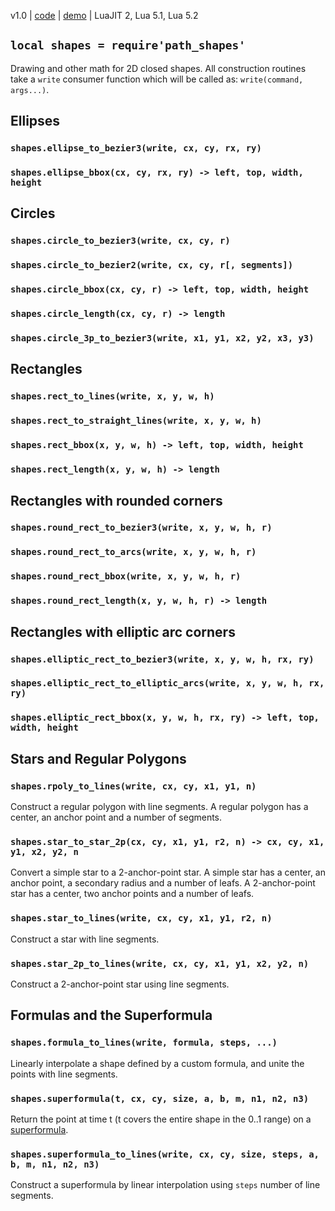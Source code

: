 v1.0 | [code](http://code.google.com/p/lua-files/source/browse/path_shapes.lua) | [demo](http://code.google.com/p/lua-files/source/browse/path_shapes_demo.lua) | LuaJIT 2, Lua 5.1, Lua 5.2

## `local shapes = require'path_shapes'` ##

Drawing and other math for 2D closed shapes.
All construction routines take a `write` consumer function which will be called as: `write(command, args...)`.

## Ellipses ##

### `shapes.ellipse_to_bezier3(write, cx, cy, rx, ry)` ###
### `shapes.ellipse_bbox(cx, cy, rx, ry) -> left, top, width, height` ###

## Circles ##

### `shapes.circle_to_bezier3(write, cx, cy, r)` ###
### `shapes.circle_to_bezier2(write, cx, cy, r[, segments])` ###
### `shapes.circle_bbox(cx, cy, r) -> left, top, width, height` ###
### `shapes.circle_length(cx, cy, r) -> length` ###
### `shapes.circle_3p_to_bezier3(write, x1, y1, x2, y2, x3, y3)` ###

## Rectangles ##

### `shapes.rect_to_lines(write, x, y, w, h)` ###
### `shapes.rect_to_straight_lines(write, x, y, w, h)` ###
### `shapes.rect_bbox(x, y, w, h) -> left, top, width, height` ###
### `shapes.rect_length(x, y, w, h) -> length` ###

## Rectangles with rounded corners ##

### `shapes.round_rect_to_bezier3(write, x, y, w, h, r)` ###
### `shapes.round_rect_to_arcs(write, x, y, w, h, r)` ###
### `shapes.round_rect_bbox(write, x, y, w, h, r)` ###
### `shapes.round_rect_length(x, y, w, h, r) -> length` ###

## Rectangles with elliptic arc corners ##

### `shapes.elliptic_rect_to_bezier3(write, x, y, w, h, rx, ry)` ###
### `shapes.elliptic_rect_to_elliptic_arcs(write, x, y, w, h, rx, ry)` ###
### `shapes.elliptic_rect_bbox(x, y, w, h, rx, ry) -> left, top, width, height` ###

## Stars and Regular Polygons ##

### `shapes.rpoly_to_lines(write, cx, cy, x1, y1, n)` ###
Construct a regular polygon with line segments. A regular polygon has a center, an anchor point and a number of segments.

### `shapes.star_to_star_2p(cx, cy, x1, y1, r2, n) -> cx, cy, x1, y1, x2, y2, n` ###
Convert a simple star to a 2-anchor-point star. A simple star has a center, an anchor point, a secondary radius and a number of leafs. A 2-anchor-point star has a center, two anchor points and a number of leafs.

### `shapes.star_to_lines(write, cx, cy, x1, y1, r2, n)` ###
Construct a star with line segments.

### `shapes.star_2p_to_lines(write, cx, cy, x1, y1, x2, y2, n)` ###
Construct a 2-anchor-point star using line segments.

## Formulas and the Superformula ##

### `shapes.formula_to_lines(write, formula, steps, ...)` ###
Linearly interpolate a shape defined by a custom formula, and unite the points with line segments.

### `shapes.superformula(t, cx, cy, size, a, b, m, n1, n2, n3)` ###
Return the point at time t (t covers the entire shape in the 0..1 range) on a [superformula](http://en.wikipedia.org/wiki/Superformula).

### `shapes.superformula_to_lines(write, cx, cy, size, steps, a, b, m, n1, n2, n3)` ###

Construct a superformula by linear interpolation using `steps` number of line segments.